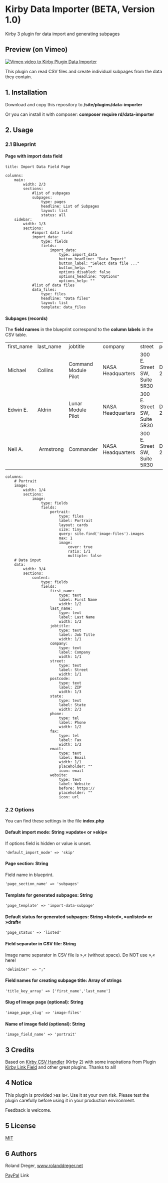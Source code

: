 # Kirby Data Importer (BETA, Version 1.0)

Kirby 3 plugin for data import and generating subpages


## Preview (on Vimeo)

[![Vimeo video to Kirby Plugin Data Importer](https://user-images.githubusercontent.com/19747449/65554134-f98d8c80-df28-11e9-8140-23114fd88a1d.png)](https://vimeo.com/360116607)


This plugin can read CSV files and create individual subpages from the data they contain. 


## 1. Installation

Download and copy this repository to **/site/plugins/data-importer**

Or you can install it with composer: **composer require rd/data-importer**


## 2. Usage
### 2.1 Blueprint
#### Page with import data field

    title: Import Data Field Page

    columns:
        main:
            width: 2/3
            sections:
                #list of subpages
                subpages:
                    type: pages
                    headline: List of Subpages
                    layout: list
                    status: all
        sidebar:
            width: 1/3
            sections:
                #import data field
                import_data:
                    type: fields
                    fields:
                        import_data:
                            type: import_data
                            button_headline: "Data Import"
                            button_label: "Select data file ..."
                            button_help: ""
                            options_disabled: false
                            options_headline: "Options"
                            options_help: ""
                #list of data files
                data_files:
                    type: files
                    headline: "Data files"
                    layout: list
                    template: data_files

#### Subpages (records)
The **field names** in the blueprint correspond to the **column labels** in the CSV table.

<table>
 <tr>
  <td>first_name</td>
  <td>last_name</td>
  <td>jobtitle</td>
  <td>company</td>
  <td>street</td>
  <td>postcode</td>
  <td>state</td>
  <td>phone</td>
  <td>fax</td>
  <td>email</td>
  <td>website</td>
  <td>portrait</td>
  <td></td>
 </tr>
 <tr>
  <td>Michael</td>
  <td>Collins</td>
  <td>Command Module Pilot</span></td>
  <td>NASA Headquarters</span></td>
  <td>300 E. Street SW, Suite 5R30</span></td>
  <td>DC 20546</td>
  <td>Washington</td>
  <td>(202) 358-0001</span></td>
  <td>(202) 358-4338</span></td>
  <td>michael.colli ns@nasa.gov</span></td>
  <td>https://www.nasa.gov</span></td>
  <td>michael_collins.jpg</td>
 </tr>
 <tr>
  <td>Edwin E.</td>
  <td>Aldrin</td>
  <td>Lunar Module Pilot</span></td>
  <td>NASA Headquarters</span></td>
  <td>300 E. Street SW, Suite 5R30</span></td>
  <td>DC 20546</td>
  <td>Washington</td>
  <td>(202) 358-0001</span></td>
  <td>(202) 358-4338</span></td>
  <td>edwin.e.aldrin@nasa.gov</span></td>
  <td>https://www.nasa.gov</span></td>
  <td>buzz_aldrin.jpg</td>
 </tr>
 <tr>
  <td>Neil A.</td>
  <td><span style='mso-spacerun:yes'> </span>Armstrong</td>
  <td>Commander</td>
  <td>NASA Headquarters</span></td>
  <td>300 E. Street SW, Suite 5R30</span></td>
  <td>DC 20546</td>
  <td>Washington</td>
  <td>(202) 358-0001</span></td>
  <td>(202) 358-4338</span></td>
  <td>neil.a.armstrong@nasa.gov</span></td>
  <td>https://www.nasa.gov</span></td>
  <td>neil_armstrong.jpg</td>
 </tr>
</table>

    columns:
        # Portrait
        image:
            width: 1/4
            sections:
                image:
                    type: fields
                    fields:
                        portrait:
                            type: files
                            label: Portrait
                            layout: cards
                            size: tiny
                            query: site.find('image-files').images
                            max: 1
                            image:
                                cover: true
                                ratio: 1/1
                                multiple: false
        # Data input
        data:
            width: 3/4
            sections:
                content:
                    type: fields
                    fields:
                        first_name:
                            type: text
                            label: First Name
                            width: 1/2
                        last_name:
                            type: text
                            label: Last Name
                            width: 1/2
                        jobtitle:
                            type: text
                            label: Job Title
                            width: 1/1
                        company:
                            type: text
                            label: Company
                            width: 1/1
                        street:
                            type: text
                            label: Street
                            width: 1/1
                        postcode:
                            type: text
                            label: ZIP
                            width: 1/3
                        state:
                            type: text
                            label: State
                            width: 2/3
                        phone:
                            type: tel
                            label: Phone
                            width: 1/2
                        fax:
                            type: tel
                            label: Fax
                            width: 1/2
                        email:
                            type: text
                            label: Email
                            width: 1/1
                            placeholder: ""
                            icon: email
                        website:
                            type: text
                            label: Website
                            before: https://
                            placeholder: ""
                            icon: url  
                            
### 2.2 Options
You can find these settings in the file **index.php**
#### Default import mode: String »update« or »skip« 
If options field is hidden or value is unset.

    'default_import_mode' => 'skip' 


#### Page section: String
Field name in blueprint.

    'page_section_name' => 'subpages'


#### Template for generated subpages: String

    'page_template' => 'import-data-subpage'


#### Default status for generated subpages: String »listed«, »unlisted« or »draft« 

    'page_status' => 'listed' 

#### Field separator in CSV file: String
Image name separator in CSV file is »,« (without space).
Do NOT use »,« here!

    'delimiter' => ";" 


#### Field names for creating subpage title: Array of strings

    'title_key_array' => ['first_name','last_name'] 


#### Slug of image page (optional): String

    'image_page_slug' => 'image-files'


#### Name of image field (optional): String 

    'image_field_name' => 'portrait'  


## 3 Credits

Based on [Kirby CSV Handler](https://github.com/texnixe/kirby-csv-handler) (Kirby 2) with some inspirations from Plugin [Kirby Link Field](https://github.com/OblikStudio/kirby-link-field) and other great plugins. Thanks to all!


## 4 Notice

This plugin is provided »as is«. Use it at your own risk. Please test the plugin carefully before using it in your production environment.

Feedback is welcome.


## 5 License

[MIT](http://www.opensource.org/licenses/mit-license.php)


## 6 Authors

Roland Dreger, www.rolanddreger.net


[PayPal](https://www.paypal.com/cgi-bin/webscr?cmd=_donations&business=roland%2edreger%40a1%2enet&lc=AT&item_name=Roland%20Dreger%20%2f%20Donation%20for%20script%20development%20Kirby-Data-Importer&currency_code=EUR&bn=PP%2dDonationsBF%3abtn_donateCC_LG%2egif%3aNonHosted) Link 


